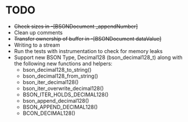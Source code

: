 TODO
====

- ~~Check sizes in -[BSONDocument _appendNumber]~~
- Clean up comments
- ~~Transfer ownership of buffer in -[BSONDocument dataValue]~~
- Writing to a stream
- Run the tests with instrumentation to check for memory leaks
- Support new BSON Type, Decimal128 (bson_decimal128_t) along with the following
    new functions and helpers:
    * bson_decimal128_to_string()
    * bson_decimal128_from_string()
    * bson_iter_decimal128()
    * bson_iter_overwrite_decimal128()
    * BSON_ITER_HOLDS_DECIMAL128()
    * bson_append_decimal128()
    * BSON_APPEND_DECIMAL128()
    * BCON_DECIMAL128()
